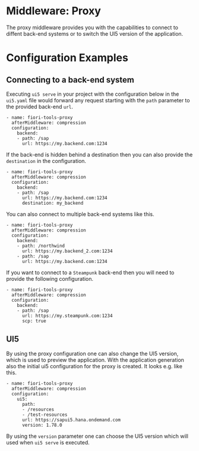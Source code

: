 # Middleware: Proxy

The proxy middleware provides you with the capabilities to connect to diffent back-end systems or to switch the UI5 version of the application.

# Configuration Examples

## Connecting to a back-end system
Executing `ui5 serve` in your project with the configuration below in the `ui5.yaml` file would forward any request starting with the `path` parameter to the provided back-end `url`.

```
- name: fiori-tools-proxy
  afterMiddleware: compression
  configuration:
    backend:
    - path: /sap
      url: https://my.backend.com:1234
```

If the back-end is hidden behind a destination then you can also provide the `destination` in the configuration.

```
- name: fiori-tools-proxy
  afterMiddleware: compression
  configuration:
    backend:
    - path: /sap
      url: https://my.backend.com:1234
      destination: my_backend
```

You can also connect to multiple back-end systems like this.

```
- name: fiori-tools-proxy
  afterMiddleware: compression
  configuration:
    backend:
    - path: /northwind
      url: https://my.backend_2.com:1234
    - path: /sap
      url: https://my.backend.com:1234
```
If you want to connect to a `Steampunk` back-end then you will need to provide the following configuration.

```
- name: fiori-tools-proxy
  afterMiddleware: compression
  configuration:
    backend:
    - path: /sap
      url: https://my.steampunk.com:1234
      scp: true
```

## UI5
By using the proxy configuration one can also change the UI5 version, which is used to preview the application. With the application generation also the initial ui5 configuration for the proxy is created. It looks e.g. like this.

```
- name: fiori-tools-proxy
  afterMiddleware: compression
  configuration:
    ui5:
      path:
      - /resources
      - /test-resources
      url: https://sapui5.hana.ondemand.com
      version: 1.78.0
```
By using the `version` parameter one can choose the UI5 version which will used when `ui5 serve` is executed.

